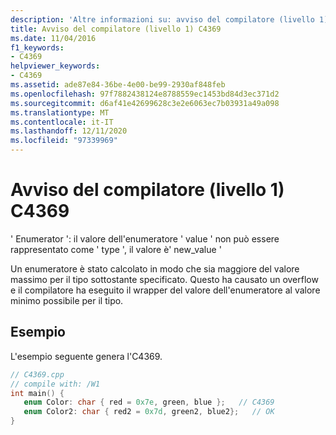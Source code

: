 ```yaml
---
description: 'Altre informazioni su: avviso del compilatore (livello 1) C4369'
title: Avviso del compilatore (livello 1) C4369
ms.date: 11/04/2016
f1_keywords:
- C4369
helpviewer_keywords:
- C4369
ms.assetid: ade87e84-36be-4e00-be99-2930af848feb
ms.openlocfilehash: 97f7882438124e8788559ec1453bd84d3ec371d2
ms.sourcegitcommit: d6af41e42699628c3e2e6063ec7b03931a49a098
ms.translationtype: MT
ms.contentlocale: it-IT
ms.lasthandoff: 12/11/2020
ms.locfileid: "97339969"
---
```

# <a name="compiler-warning-level-1-c4369"></a>Avviso del compilatore (livello 1) C4369

' Enumerator ': il valore dell'enumeratore ' value ' non può essere rappresentato come ' type ', il valore è' new_value '

Un enumeratore è stato calcolato in modo che sia maggiore del valore massimo per il tipo sottostante specificato.  Questo ha causato un overflow e il compilatore ha eseguito il wrapper del valore dell'enumeratore al valore minimo possibile per il tipo.

## <a name="example"></a>Esempio

L'esempio seguente genera l'C4369.

```cpp
// C4369.cpp
// compile with: /W1
int main() {
   enum Color: char { red = 0x7e, green, blue };   // C4369
   enum Color2: char { red2 = 0x7d, green2, blue2};   // OK
}
```
